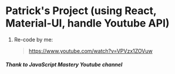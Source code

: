 # Patrick's Project (using React, Material-UI, handle Youtube API)

1. Re-code by me:
   > https://www.youtube.com/watch?v=VPVzx1ZOVuw

##### Thank to JavaScript Mastery Youtube channel
